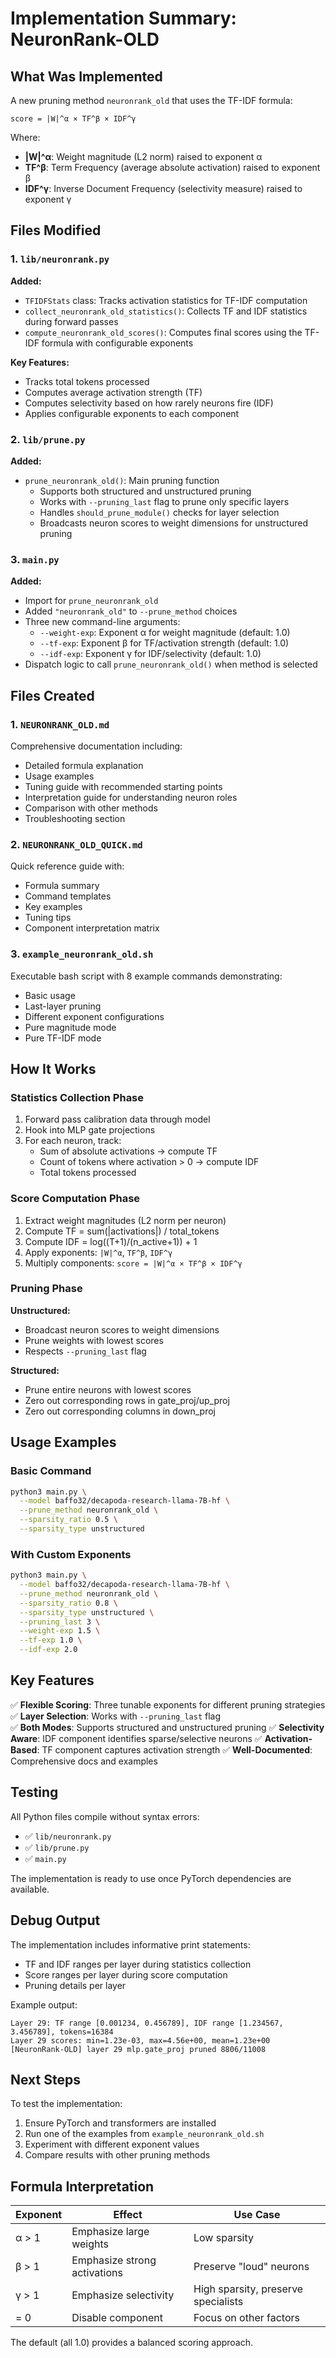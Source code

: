# Implementation Summary: NeuronRank-OLD

## What Was Implemented

A new pruning method `neuronrank_old` that uses the TF-IDF formula:

```
score = |W|^α × TF^β × IDF^γ
```

Where:
- **|W|^α**: Weight magnitude (L2 norm) raised to exponent α
- **TF^β**: Term Frequency (average absolute activation) raised to exponent β  
- **IDF^γ**: Inverse Document Frequency (selectivity measure) raised to exponent γ

## Files Modified

### 1. `lib/neuronrank.py`
**Added:**
- `TFIDFStats` class: Tracks activation statistics for TF-IDF computation
- `collect_neuronrank_old_statistics()`: Collects TF and IDF statistics during forward passes
- `compute_neuronrank_old_scores()`: Computes final scores using the TF-IDF formula with configurable exponents

**Key Features:**
- Tracks total tokens processed
- Computes average activation strength (TF)
- Computes selectivity based on how rarely neurons fire (IDF)
- Applies configurable exponents to each component

### 2. `lib/prune.py`
**Added:**
- `prune_neuronrank_old()`: Main pruning function
  - Supports both structured and unstructured pruning
  - Works with `--pruning_last` flag to prune only specific layers
  - Handles `should_prune_module()` checks for layer selection
  - Broadcasts neuron scores to weight dimensions for unstructured pruning

### 3. `main.py`
**Added:**
- Import for `prune_neuronrank_old`
- Added `"neuronrank_old"` to `--prune_method` choices
- Three new command-line arguments:
  - `--weight-exp`: Exponent α for weight magnitude (default: 1.0)
  - `--tf-exp`: Exponent β for TF/activation strength (default: 1.0)
  - `--idf-exp`: Exponent γ for IDF/selectivity (default: 1.0)
- Dispatch logic to call `prune_neuronrank_old()` when method is selected

## Files Created

### 1. `NEURONRANK_OLD.md`
Comprehensive documentation including:
- Detailed formula explanation
- Usage examples
- Tuning guide with recommended starting points
- Interpretation guide for understanding neuron roles
- Comparison with other methods
- Troubleshooting section

### 2. `NEURONRANK_OLD_QUICK.md`
Quick reference guide with:
- Formula summary
- Command templates
- Key examples
- Tuning tips
- Component interpretation matrix

### 3. `example_neuronrank_old.sh`
Executable bash script with 8 example commands demonstrating:
- Basic usage
- Last-layer pruning
- Different exponent configurations
- Pure magnitude mode
- Pure TF-IDF mode

## How It Works

### Statistics Collection Phase
1. Forward pass calibration data through model
2. Hook into MLP gate projections
3. For each neuron, track:
   - Sum of absolute activations → compute TF
   - Count of tokens where activation > 0 → compute IDF
   - Total tokens processed

### Score Computation Phase
1. Extract weight magnitudes (L2 norm per neuron)
2. Compute TF = sum(|activations|) / total_tokens
3. Compute IDF = log((T+1)/(n_active+1)) + 1
4. Apply exponents: `|W|^α`, `TF^β`, `IDF^γ`
5. Multiply components: `score = |W|^α × TF^β × IDF^γ`

### Pruning Phase
**Unstructured:**
- Broadcast neuron scores to weight dimensions
- Prune weights with lowest scores
- Respects `--pruning_last` flag

**Structured:**
- Prune entire neurons with lowest scores
- Zero out corresponding rows in gate_proj/up_proj
- Zero out corresponding columns in down_proj

## Usage Examples

### Basic Command
```bash
python3 main.py \
  --model baffo32/decapoda-research-llama-7B-hf \
  --prune_method neuronrank_old \
  --sparsity_ratio 0.5 \
  --sparsity_type unstructured
```

### With Custom Exponents
```bash
python3 main.py \
  --model baffo32/decapoda-research-llama-7B-hf \
  --prune_method neuronrank_old \
  --sparsity_ratio 0.8 \
  --sparsity_type unstructured \
  --pruning_last 3 \
  --weight-exp 1.5 \
  --tf-exp 1.0 \
  --idf-exp 2.0
```

## Key Features

✅ **Flexible Scoring**: Three tunable exponents for different pruning strategies
✅ **Layer Selection**: Works with `--pruning_last` flag  
✅ **Both Modes**: Supports structured and unstructured pruning
✅ **Selectivity Aware**: IDF component identifies sparse/selective neurons
✅ **Activation-Based**: TF component captures activation strength
✅ **Well-Documented**: Comprehensive docs and examples

## Testing

All Python files compile without syntax errors:
- ✅ `lib/neuronrank.py`
- ✅ `lib/prune.py`
- ✅ `main.py`

The implementation is ready to use once PyTorch dependencies are available.

## Debug Output

The implementation includes informative print statements:
- TF and IDF ranges per layer during statistics collection
- Score ranges per layer during score computation
- Pruning details per layer

Example output:
```
Layer 29: TF range [0.001234, 0.456789], IDF range [1.234567, 3.456789], tokens=16384
Layer 29 scores: min=1.23e-03, max=4.56e+00, mean=1.23e+00
[NeuronRank-OLD] layer 29 mlp.gate_proj pruned 8806/11008
```

## Next Steps

To test the implementation:
1. Ensure PyTorch and transformers are installed
2. Run one of the examples from `example_neuronrank_old.sh`
3. Experiment with different exponent values
4. Compare results with other pruning methods

## Formula Interpretation

| Exponent | Effect | Use Case |
|----------|--------|----------|
| α > 1 | Emphasize large weights | Low sparsity |
| β > 1 | Emphasize strong activations | Preserve "loud" neurons |
| γ > 1 | Emphasize selectivity | High sparsity, preserve specialists |
| = 0 | Disable component | Focus on other factors |

The default (all 1.0) provides a balanced scoring approach.
